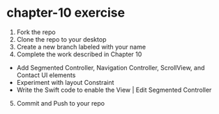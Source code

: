 # chapter-10 exercise
 1. Fork the repo
 2. Clone the repo to your desktop
 3. Create a new branch labeled with your name
 4. Complete the work described in Chapter 10
  - Add Segmented Controller, Navigation Controller, ScrollView, and Contact UI elements
  - Experiment with layout Constraint
  - Write the Swift code to enable the View | Edit Segmented Controller 
 5. Commit and Push to your repo
